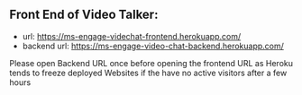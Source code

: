 ## Front End of Video Talker: 
 * url: https://ms-engage-videchat-frontend.herokuapp.com/
 * backend url: https://ms-engage-video-chat-backend.herokuapp.com/


Please open Backend URL once before opening the frontend URL as Heroku tends to freeze deployed Websites if the have no active visitors after a few hours
